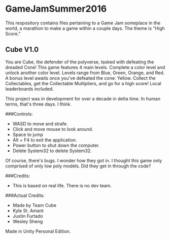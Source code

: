 # GameJamSummer2016

This respository contains files pertaining to a Game Jam someplace in the world, a marathon to make a game within a couple days. The theme is "High Score."

## Cube V1.0

You are Cube, the defender of the polyverse, tasked with defeating the dreaded Cone! This game features 4 main levels. Complete a color level and unlock another color level. Levels range from Blue, Green, Orange, and Red. A bonus level awaits once you've defeated the cone: Yellow.
Collect the Collectables, get the Collectable Multipliers, and go for a high score! Local leaderboards included.

This project was in development for over a decade in delta time. In human terms, that's three days. I think.

###Controls:
  * WASD to move and strafe.
  * Click and move mouse to look around.
  * Space to jump
  * Alt + F4 to exit the application.
  * Power button to shut down the computer.
  * Delete System32 to delete System32.

Of course, there's bugs. I wonder how they got in. I thought this game only comprised of only low poly models. Did they get in through the code?

###Credits:
  * This is based on real life. There is no dev team.

###Actual Credits:
  * Made by Team Cube
   * Kyle St. Amant
   * Justin Furtado
   * Wesley Sheng
  
Made in Unity Personal Edition.
